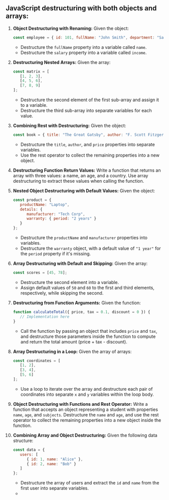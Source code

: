 ## JavaScript destructuring with both objects and arrays:

1. **Object Destructuring with Renaming:**
   Given the object:
   ```javascript
   const employee = { id: 101, fullName: "John Smith", department: "Sales", salary: 50000 };
   ```
   - Destructure the `fullName` property into a variable called `name`.
   - Destructure the `salary` property into a variable called `income`.

2. **Destructuring Nested Arrays:**
   Given the array:
   ```javascript
   const matrix = [
      [1, 2, 3],
      [4, 5, 6],
      [7, 8, 9]
   ];
   ```
   - Destructure the second element of the first sub-array and assign it to a variable.
   - Destructure the third sub-array into separate variables for each value.

3. **Combining Rest with Destructuring:**
   Given the object:
   ```javascript
   const book = { title: "The Great Gatsby", author: "F. Scott Fitzgerald", year: 1925, genre: "Fiction", price: 10 };
   ```
   - Destructure the `title`, `author`, and `price` properties into separate variables.
   - Use the rest operator to collect the remaining properties into a new object.

4. **Destructuring Function Return Values:**
   Write a function that returns an array with three values: a name, an age, and a country. Use array destructuring to extract these values when calling the function.

5. **Nested Object Destructuring with Default Values:**
   Given the object:
   ```javascript
   const product = { 
      productName: "Laptop", 
      details: { 
         manufacturer: "Tech Corp", 
         warranty: { period: "2 years" } 
      } 
   };
   ```
   - Destructure the `productName` and `manufacturer` properties into variables.
   - Destructure the `warranty` object, with a default value of `"1 year"` for the `period` property if it's missing.

6. **Array Destructuring with Default and Skipping:**
   Given the array:
   ```javascript
   const scores = [45, 78];
   ```
   - Destructure the second element into a variable.
   - Assign default values of `50` and `60` to the first and third elements, respectively, while skipping the second.

7. **Destructuring from Function Arguments:**
   Given the function:
   ```javascript
   function calculateTotal({ price, tax = 0.1, discount = 0 }) {
      // Implementation here
   }
   ```
   - Call the function by passing an object that includes `price` and `tax`, and destructure those parameters inside the function to compute and return the total amount (price + tax - discount).

8. **Array Destructuring in a Loop:**
   Given the array of arrays:
   ```javascript
   const coordinates = [
      [1, 2],
      [3, 4],
      [5, 6]
   ];
   ```
   - Use a loop to iterate over the array and destructure each pair of coordinates into separate `x` and `y` variables within the loop body.

9. **Object Destructuring with Functions and Rest Operator:**
   Write a function that accepts an object representing a student with properties `name`, `age`, and `subjects`. Destructure the `name` and `age`, and use the rest operator to collect the remaining properties into a new object inside the function.

10. **Combining Array and Object Destructuring:**
    Given the following data structure:
    ```javascript
    const data = {
       users: [
          { id: 1, name: "Alice" },
          { id: 2, name: "Bob" }
       ]
    };
    ```
    - Destructure the array of users and extract the `id` and `name` from the first user into separate variables.
    - 
